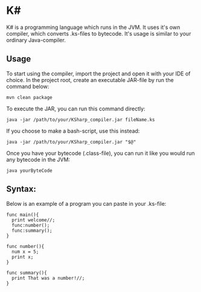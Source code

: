 # K#
K# is a programming language which runs in the JVM. It uses it's own compiler, which converts .ks-files to bytecode. It's usage is similar to your ordinary Java-compiler.

## Usage

To start using the compiler, import the project and open it with your IDE of choice. In the project root, create an executable JAR-file by run the command below:


```text
mvn clean package
```

To execute the JAR, you can run this command directly:

```text
java -jar /path/to/your/KSharp_compiler.jar fileName.ks
```

If you choose to make a bash-script, use this instead:

```text
java -jar /path/to/your/KSharp_compiler.jar "$@"
```

Once you have your bytecode (.class-file), you can run it like you would run any bytecode in the JVM:

```text
java yourByteCode
```


## Syntax:

Below is an example of a program you can paste in your .ks-file:

```text
func main(){
  print welcome//;
  func:number();
  func:summary();
}

func number(){
  num x = 5;
  print x;
}

func summary(){
  print That was a number!//;
}
```

